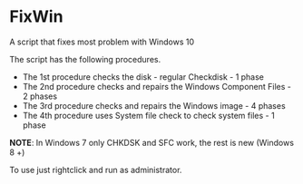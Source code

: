 # FixWin
A script that fixes most problem with Windows 10

The script has the following procedures.
* The 1st procedure checks the disk - regular Checkdisk - 1 phase
* The 2nd procedure checks and repairs the Windows Component Files - 2 phases
* The 3rd procedure checks and repairs the Windows image - 4 phases
* The 4th procedure uses System file check to check system files - 1 phase

**NOTE**: In Windows 7 only CHKDSK and SFC work, the rest is new (Windows 8 +)

To use just rightclick and run as administrator.  
